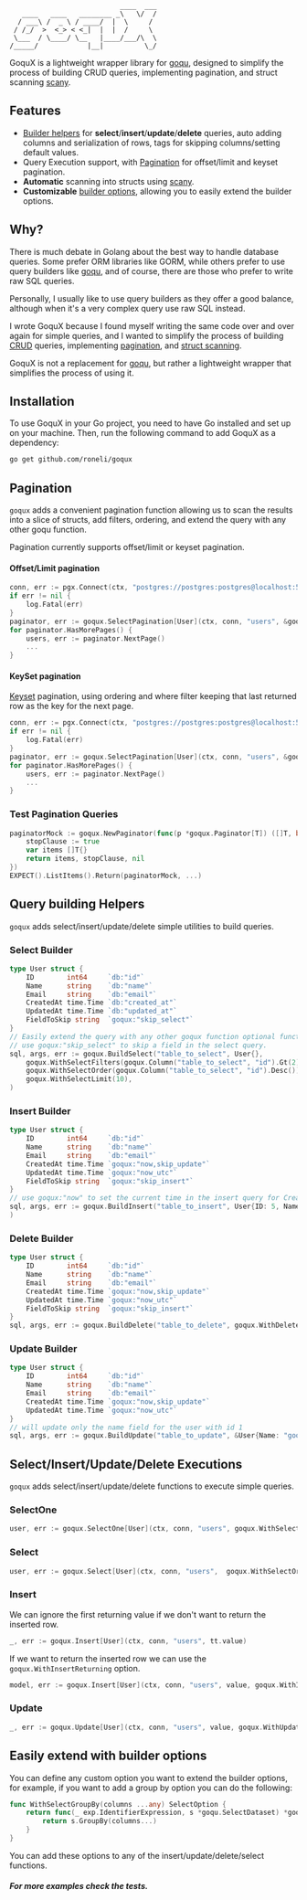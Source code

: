 ```
                           ____  ___
   ____   ____   ________ _\   \/  /
  / ___\ /  _ \ / ____/  |  \     / 
 / /_/  >  <_> < <_|  |  |  /     \ 
 \___  / \____/ \__   |____/___/\  \
/_____/            |__|          \_/
```

GoquX is a lightweight wrapper library for [goqu](https://github.com/doug-martin/goqu), 
designed to simplify the process of building CRUD queries, implementing pagination, and struct scanning [scany](https://github.com/georgysavva/scany).

## Features

- [Builder helpers](#query-building-helpers) for **select**/**insert**/**update**/**delete** queries, auto adding columns and serialization of rows, tags for skipping columns/setting default values.
- Query Execution support, with [Pagination](#pagination) for offset/limit and keyset pagination.
- **Automatic** scanning into structs using [scany](https://github.com/georgysavva/scany). 
- **Customizable** [builder options](#easily-extend-with-builder-options), allowing you to easily extend the builder options.

## Why?

There is much debate in Golang about the best way to handle database queries. Some prefer ORM libraries like GORM,
while others prefer to use query builders like [goqu](https://github.com/doug-martin/goqu), and of course, 
there are those who prefer to write raw SQL queries.

Personally, I usually like to use query builders as they offer a good balance, although when it's a very complex query use raw SQL instead.

I wrote GoquX because I found myself writing the same code over and over again for simple queries, and I wanted to simplify 
the process of building [CRUD](#query-building-helpers) queries, implementing [pagination](#pagination), and [struct scanning](#select).

GoquX is not a replacement for [goqu](https://github.com/doug-martin/goqu), but rather a lightweight wrapper that simplifies the process of using it.


## Installation

To use GoquX in your Go project, you need to have Go installed and set up on your machine. Then, run the following command to add GoquX as a dependency:

```bash
go get github.com/roneli/goqux
```

## Pagination

`goqux` adds a convenient pagination function allowing us to scan the results into a slice of structs, add filters, ordering, 
and extend the query with any other goqu function.

Pagination currently supports offset/limit or keyset pagination.

#### Offset/Limit pagination

```go 
conn, err := pgx.Connect(ctx, "postgres://postgres:postgres@localhost:5432/postgres")
if err != nil {
    log.Fatal(err)
}
paginator, err := goqux.SelectPagination[User](ctx, conn, "users", &goqux.PaginationOptions{ PageSize: 100}, goqux.WithSelectFilters(goqux.Column("users", "id").Eq(2)))
for paginator.HasMorePages() {
    users, err := paginator.NextPage()
    ...
}
```
#### KeySet pagination

[Keyset](https://www.cockroachlabs.com/docs/stable/pagination.html#:~:text=Keyset%20pagination%20(also%20known%20as,of%20WHERE%20and%20LIMIT%20clauses.)) pagination, using ordering and where filter keeping that last returned row as the key for the next page.

```go
conn, err := pgx.Connect(ctx, "postgres://postgres:postgres@localhost:5432/postgres")
if err != nil {
    log.Fatal(err)
}
paginator, err := goqux.SelectPagination[User](ctx, conn, "users", &goqux.PaginationOptions{ PageSize: 100, Keyset:["id"]}, goqux.WithSelectFilters(goqux.Column("users", "id").Eq(2)))
for paginator.HasMorePages() {
    users, err := paginator.NextPage()
    ...
}
```
### Test Pagination Queries

```go
paginatorMock := goqux.NewPaginator(func(p *goqux.Paginator[T]) ([]T, bool, error) {
	stopClause := true
	var items []T{}
	return items, stopClause, nil
})
EXPECT().ListItems().Return(paginatorMock, ...)
```

## Query building Helpers

`goqux` adds select/insert/update/delete simple utilities to build queries.

### Select Builder

```go
type User struct {
    ID        int64     `db:"id"`
    Name      string    `db:"name"`
    Email     string    `db:"email"`
    CreatedAt time.Time `db:"created_at"`
    UpdatedAt time.Time `db:"updated_at"`
    FieldToSkip string  `goqux:"skip_select"`
}
// Easily extend the query with any other goqux function optional functions that get access to the query builder.
// use goqux:"skip_select" to skip a field in the select query.
sql, args, err := goqux.BuildSelect("table_to_select", User{},
    goqux.WithSelectFilters(goqux.Column("table_to_select", "id").Gt(2)),
    goqux.WithSelectOrder(goqux.Column("table_to_select", "id").Desc()),
    goqux.WithSelectLimit(10),
)
```

### Insert Builder

```go
type User struct {
    ID        int64     `db:"id"`
    Name      string    `db:"name"`
    Email     string    `db:"email"`
    CreatedAt time.Time `goqux:"now,skip_update"`
    UpdatedAt time.Time `goqux:"now_utc"`
    FieldToSkip string  `goqux:"skip_insert"`
}
// use goqux:"now" to set the current time in the insert query for CreatedAt, and goqux:"now_utc" to set the current time in UTC for UpdatedAt. 
sql, args, err := goqux.BuildInsert("table_to_insert", User{ID: 5, Name: "test", Email: "test@test.com"}, goqu.WithReturningAll()),
)
```

### Delete Builder

```go
type User struct {
    ID        int64     `db:"id"`
    Name      string    `db:"name"`
    Email     string    `db:"email"`
    CreatedAt time.Time `goqux:"now,skip_update"`
    UpdatedAt time.Time `goqux:"now_utc"`
    FieldToSkip string  `goqux:"skip_insert"`
}
sql, args, err := goqux.BuildDelete("table_to_delete", goqux.WithDeleteFilters(goqux.Column("delete_models", "id").Eq(1), goqu.WithReturningAll()))
```

### Update Builder

```go
type User struct {
    ID        int64     `db:"id"`
    Name      string    `db:"name"`
    Email     string    `db:"email"`
    CreatedAt time.Time `goqux:"now,skip_update"`
    UpdatedAt time.Time `goqux:"now_utc"`
}
// will update only the name field for the user with id 1
sql, args, err := goqux.BuildUpdate("table_to_update", &User{Name: "goqux"}, goqux.WithUpdateFilters(goqux.Column("table_to_update", "id").Eq(1), goqu.WithReturningAll()))
```

## Select/Insert/Update/Delete Executions

`goqux` adds select/insert/update/delete functions to execute simple queries.

### SelectOne
```go
user, err := goqux.SelectOne[User](ctx, conn, "users", goqux.WithSelectFilters(goqux.Column("users", "id").Eq(2)))
```

### Select
```go
user, err := goqux.Select[User](ctx, conn, "users",  goqux.WithSelectOrder(goqu.C("id").Asc()))
```

### Insert

We can ignore the first returning value if we don't want to return the inserted row.
```go
_, err := goqux.Insert[User](ctx, conn, "users", tt.value)
```

If we want to return the inserted row we can use the `goqux.WithInsertReturning` option.
```go
model, err := goqux.Insert[User](ctx, conn, "users", value, goqux.WithInsertDialect("postgres"), goqux.WithInsertReturning("username", "password", "email"))
```

### Update
```go
_, err := goqux.Update[User](ctx, conn, "users", value, goqux.WithUpdateFilters(goqux.Column("users", "id").Eq(1)))
```


## Easily extend with builder options
You can define any custom option you want to extend the builder options, for example, if you want to add a group by option you can do the following:
```go
func WithSelectGroupBy(columns ...any) SelectOption {
	return func(_ exp.IdentifierExpression, s *goqu.SelectDataset) *goqu.SelectDataset {
		return s.GroupBy(columns...)
	}
}
```

You can add these options to any of the insert/update/delete/select functions.


##### For more examples check the tests.